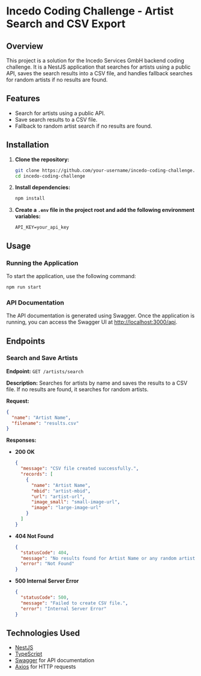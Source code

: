 # Incedo Coding Challenge - Artist Search and CSV Export

## Overview

This project is a solution for the Incedo Services GmbH backend coding challenge. It is a NestJS application that searches for artists using a public API, saves the search results into a CSV file, and handles fallback searches for random artists if no results are found.

## Features

- Search for artists using a public API.
- Save search results to a CSV file.
- Fallback to random artist search if no results are found.

## Installation

1. **Clone the repository:**
   ```bash
   git clone https://github.com/your-username/incedo-coding-challenge.git
   cd incedo-coding-challenge
   ```

2. **Install dependencies:**
   ```bash
   npm install
   ```

3. **Create a `.env` file in the project root and add the following environment variables:**
   ```env
   API_KEY=your_api_key
   ```

## Usage

### Running the Application

To start the application, use the following command:
```bash
npm run start
```

### API Documentation

The API documentation is generated using Swagger. Once the application is running, you can access the Swagger UI at [http://localhost:3000/api](http://localhost:3000/api).

## Endpoints

### Search and Save Artists

**Endpoint:** `GET /artists/search`

**Description:** Searches for artists by name and saves the results to a CSV file. If no results are found, it searches for random artists.

**Request:**
```json
{
  "name": "Artist Name",
  "filename": "results.csv"
}
```

**Responses:**
- **200 OK**
  ```json
  {
    "message": "CSV file created successfully.",
    "records": [
      {
        "name": "Artist Name",
        "mbid": "artist-mbid",
        "url": "artist-url",
        "image_small": "small-image-url",
        "image": "large-image-url"
      }
    ]
  }
  ```
- **404 Not Found**
  ```json
  {
    "statusCode": 404,
    "message": "No results found for Artist Name or any random artists.",
    "error": "Not Found"
  }
  ```
- **500 Internal Server Error**
  ```json
  {
    "statusCode": 500,
    "message": "Failed to create CSV file.",
    "error": "Internal Server Error"
  }
  ```


## Technologies Used

- [NestJS](https://nestjs.com/)
- [TypeScript](https://www.typescriptlang.org/)
- [Swagger](https://swagger.io/) for API documentation
- [Axios](https://github.com/axios/axios) for HTTP requests
